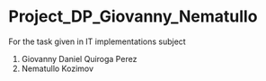 # Project_DP_Giovanny_Nematullo
For the task given in IT implementations subject
1. Giovanny Daniel Quiroga Perez
2. Nematullo Kozimov

